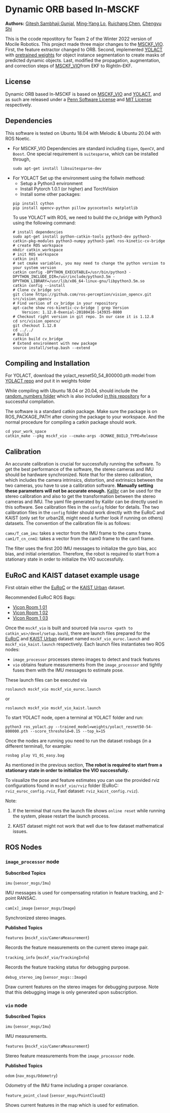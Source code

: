 # Dynamic ORB based In-MSCKF
**Authors:** [Gitesh Sambhaji Gunjal](https://github.com/giteshgunjal), [Ming-Yang Lo](https://github.com/MingYangLo), [Ruichang Chen](https://github.com/chenrc98), [Chengyu Shi](https://github.com/chengyus1012)

This is the ccode repostitory for Team 2 of the Winter 2022 version of Mocile Robotics. 
This project made three major changes to the [MSCKF_VIO](https://github.com/KumarRobotics/msckf_vio). First, the feature extractor changed to ORB. Second, implemented [YOLACT](https://github.com/dbolya/yolact) with [pretrained weights](*link) for object instance segmentation to create masks of predicted dynamic objects. Last, modified the propagation, augmentation, and correction steps of [MSCKF_VIO](https://github.com/KumarRobotics/msckf_vio)from EKF to RightIn-EKF.

## License

Dynamic ORB based In-MSCKF is based on [MSCKF_VIO](https://github.com/KumarRobotics/msckf_vio) and [YOLACT](https://github.com/dbolya/yolact), and as such are released under a [Penn Software License](https://github.com/KumarRobotics/msckf_vio/blob/master/LICENSE.txt) and [MIT License](https://github.com/dbolya/yolact/blob/master/LICENSE) respectively.

## Dependencies
This software is tested on Ubuntu 18.04 with Melodic & Ubuntu 20.04 with ROS Noetic.

- For MSCKF_VIO
    Dependencies are standard including `Eigen`, `OpenCV`, and `Boost`. One special requirement is `suitesparse`, which can be installed through,
    ```
   sudo apt-get install libsuitesparse-dev
    ```
- For YOLACT
    Set up the environment using the follwin methosd:
    - Setup a Python3 environment
    - Install Pytorch 1.0.1 (or higher) and TorchVision
    - Install some other packages:
    ```
    pip install cython
    pip install opencv-python pillow pycocotools matplotlib
    ```
    To use YOLACT with ROS, we need to build the cv_bridge with Python3 using the following command:
    ```
    # install dependencies
    sudo apt-get install python-catkin-tools python3-dev python3-catkin-pkg-modules python3-numpy python3-yaml ros-kinetic-cv-bridge
    # create ROS workspace
    mkdir catkin_workspace
    # init ROS workspace
    catkin init
    # set cmake variables, you may need to change the python version to your system version
    catkin config -DPYTHON_EXECUTABLE=/usr/bin/python3 -DPYTHON_INCLUDE_DIR=/usr/include/python3.5m -DPYTHON_LIBRARY=/usr/lib/x86_64-linux-gnu/libpython3.5m.so
    catkin config --install
    # Clone cv_bridge src
    git clone https://github.com/ros-perception/vision_opencv.git src/vision_opencv
    # Find version of cv_bridge in your repository
    apt-cache show ros-kinetic-cv-bridge | grep Version
        Version: 1.12.8-0xenial-20180416-143935-0800
    # Checkout right version in git repo. In our case it is 1.12.8
    cd src/vision_opencv/
    git checkout 1.12.8
    cd ../../
    # Build
    catkin build cv_bridge
    # Extend environment with new package
    source install/setup.bash --extend
    ```


## Compiling and Installation
For YOLACT, download the yolact_resnet50_54_800000.pth model from [YOLACT repo](https://github.com/dbolya/yolact) and put it in weights folder

While compiling with Ubuntu 18.04 or 20.04, should include the [random_numbers folder](https://github.com/ros-planning/random_numbers) which is also included [in this repository](https://github.com/MingYangLo/Mobile_Robotics/tree/main/Mobile_Robotics_Final_Project/random_numbers) for a successful compilation.

The software is a standard catkin package. Make sure the package is on ROS_PACKAGE_PATH after cloning the package to your workspace. And the normal procedure for compiling a catkin package should work.
```
cd your_work_space
catkin_make --pkg msckf_vio --cmake-args -DCMAKE_BUILD_TYPE=Release
```

## Calibration
An accurate calibration is crucial for successfully running the software. To get the best performance of the software, the stereo cameras and IMU should be hardware synchronized. Note that for the stereo calibration, which includes the camera intrinsics, distortion, and extrinsics between the two cameras, you have to use a calibration software. **Manually setting these parameters will not be accurate enough.** [Kalibr](https://github.com/ethz-asl/kalibr) can be used for the stereo calibration and also to get the transformation between the stereo cameras and IMU. The yaml file generated by Kalibr can be directly used in this software. See calibration files in the `config` folder for details. The two calibration files in the `config` folder should work directly with the EuRoC and KAIST (only set for urban28, might need a further look if running on others) datasets. The convention of the calibration file is as follows:

`camx/T_cam_imu`: takes a vector from the IMU frame to the camx frame.
`cam1/T_cn_cnm1`: takes a vector from the cam0 frame to the cam1 frame.

The filter uses the first 200 IMU messages to initialize the gyro bias, acc bias, and initial orientation. Therefore, the robot is required to start from a stationary state in order to initialize the VIO successfully.


## EuRoC and KAIST dataset example usage

First obtain either the [EuRoC](https://projects.asl.ethz.ch/datasets/doku.php?id=kmavvisualinertialdatasets) or the [KAIST Urban](https://sites.google.com/view/complex-urban-dataset/download-lidar-stereo?authuser=0) dataset.

Recommended EuRoC ROS Bags:
- [Vicon Room 1 01](http://robotics.ethz.ch/~asl-datasets/ijrr_euroc_mav_dataset/vicon_room1/V1_01_easy/V1_01_easy.bag)
- [Vicon Room 1 02](http://robotics.ethz.ch/~asl-datasets/ijrr_euroc_mav_dataset/vicon_room1/V1_02_medium/V1_02_medium.bag)
- [Vicon Room 1 03](http://robotics.ethz.ch/~asl-datasets/ijrr_euroc_mav_dataset/vicon_room1/V1_03_difficult/V1_03_difficult.bag)

Once the `msckf_vio` is built and sourced (via `source <path to catkin_ws>/devel/setup.bash`), there are launch files prepared for the [EuRoC](https://projects.asl.ethz.ch/datasets/doku.php?id=kmavvisualinertialdatasets) and [KAIST Urban](https://sites.google.com/view/complex-urban-dataset/download-lidar-stereo?authuser=0) dataset named `msckf_vio_euroc.launch` and `msckf_vio_kaist.launch` respectively. Each launch files instantiates two ROS nodes:

* `image_processor` processes stereo images to detect and track features
* `vio` obtains feature measurements from the `image_processor` and tightly fuses them with the IMU messages to estimate pose.

These launch files can be executed via

```
roslaunch msckf_vio msckf_vio_euroc.launch
```
or

```
roslaunch msckf_vio msckf_vio_kaist.launch
```

To start YOLACT node, open a terminal at YOLACT folder and run:
```
python3 ros_yolact.py --trained_model=weights/yolact_resnet50-54-800000.pth --score_threshold=0.15 --top_k=15
```

Once the nodes are running you need to run the dataset rosbags (in a different terminal), for example:

```
rosbag play V1_01_easy.bag
```

As mentioned in the previous section, **The robot is required to start from a stationary state in order to initialize the VIO successfully.**

To visualize the pose and feature estimates you can use the provided rviz configurations found in `msckf_vio/rviz` folder (EuRoC: `rviz_euroc_config.rviz`, Fast dataset: `rviz_kaist_config.rviz`).

Note: 

1. If the terminal that runs the launch file shows `online reset` while running the system, please restart the launch process. 

2. KAIST dataset might not work that well due to few dataset mathematical issues.


## ROS Nodes

### `image_processor` node

**Subscribed Topics**

`imu` (`sensor_msgs/Imu`)

IMU messages is used for compensating rotation in feature tracking, and 2-point RANSAC.

`cam[x]_image` (`sensor_msgs/Image`)

Synchronized stereo images.

**Published Topics**

`features` (`msckf_vio/CameraMeasurement`)

Records the feature measurements on the current stereo image pair.

`tracking_info` (`msckf_vio/TrackingInfo`)

Records the feature tracking status for debugging purpose.

`debug_stereo_img` (`sensor_msgs::Image`)

Draw current features on the stereo images for debugging purpose. Note that this debugging image is only generated upon subscription.

### `vio` node

**Subscribed Topics**

`imu` (`sensor_msgs/Imu`)

IMU measurements.

`features` (`msckf_vio/CameraMeasurement`)

Stereo feature measurements from the `image_processor` node.

**Published Topics**

`odom` (`nav_msgs/Odometry`)

Odometry of the IMU frame including a proper covariance.

`feature_point_cloud` (`sensor_msgs/PointCloud2`)

Shows current features in the map which is used for estimation.


